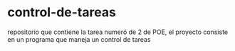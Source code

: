 # control-de-tareas
repositorio que contiene la tarea numeró de 2 de POE, el proyecto consiste en un programa que maneja un control de tareas
